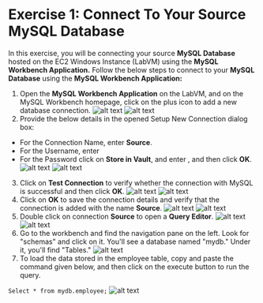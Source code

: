 # Exercise 1: Connect To Your Source MySQL Database
In this exercise, you will be connecting your source **MySQL Database** hosted on the EC2 Windows Instance (LabVM) using the **MySQL Workbench Application.**
Follow the below steps to connect to your **MySQL Database** using the **MySQL Workbench Application:**
1. Open the **MySQL Workbench Application** on the LabVM, and on the MySQL Workbench homepage, click on the plus icon to add a new database connection.
![alt text](https://docs-api.cloudlabs.ai/repos/raw.githubusercontent.com/CloudLabsAI-Azure/AustinCC/main/DMS/images/OPENMYSQL.png)
![alt text](https://docs-api.cloudlabs.ai/repos/raw.githubusercontent.com/CloudLabsAI-Azure/AustinCC/main/DMS/images/mysqlworkbenchpage.png)
2. Provide the below details in the opened Setup New Connection dialog box:
+ For the Connection Name, enter **Source**.
+ For the Username, enter
+ For the Password click on **Store in Vault**, and enter , and then click **OK**.
![alt text](https://docs-api.cloudlabs.ai/repos/raw.githubusercontent.com/CloudLabsAI-Azure/AustinCC/main/DMS/images/connection.png)
![alt text](https://docs-api.cloudlabs.ai/repos/raw.githubusercontent.com/CloudLabsAI-Azure/AustinCC/main/DMS/images/pass.png)
3. Click on **Test Connection** to verify whether the connection with MySQL is successful and then click **OK**.
![alt text](https://docs-api.cloudlabs.ai/repos/raw.githubusercontent.com/CloudLabsAI-Azure/AustinCC/main/DMS/images/testconnection.png)
![alt text](https://docs-api.cloudlabs.ai/repos/raw.githubusercontent.com/CloudLabsAI-Azure/AustinCC/main/DMS/images/testconnectionpopup.png)
4. Click on **OK** to save the connection details and verify that the connection is added with the name **Source**.
![alt text](https://docs-api.cloudlabs.ai/repos/raw.githubusercontent.com/CloudLabsAI-Azure/AustinCC/main/DMS/images/save.png)
![alt text](https://docs-api.cloudlabs.ai/repos/raw.githubusercontent.com/CloudLabsAI-Azure/AustinCC/main/DMS/images/source.png)
5. Double click on connection **Source** to open a **Query Editor**.
![alt text](https://docs-api.cloudlabs.ai/repos/raw.githubusercontent.com/CloudLabsAI-Azure/AustinCC/main/DMS/images/source.png)
![alt text](https://docs-api.cloudlabs.ai/repos/raw.githubusercontent.com/CloudLabsAI-Azure/AustinCC/main/DMS/images/queryeditor.png)
6. Go to the workbench and find the navigation pane on the left. Look for "schemas" and click on it. You'll see a database named "mydb." Under it, you'll find "Tables."
![alt text](https://docs-api.cloudlabs.ai/repos/raw.githubusercontent.com/CloudLabsAI-Azure/AustinCC/main/DMS/images/tables.png)
7. To load the data stored in the employee table, copy and paste the command given below, and then click on the execute button to run the query.

```Select * from mydb.employee;```
![alt text](https://docs-api.cloudlabs.ai/repos/raw.githubusercontent.com/CloudLabsAI-Azure/AustinCC/main/DMS/images/output.png)

<question source="https://raw.githubusercontent.com/Raghukashyap1143/Spektra/main/Inlinequestion/Question3.md" />




